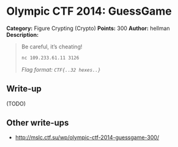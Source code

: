 # Olympic CTF 2014: GuessGame

**Category:** Figure Crypting (Crypto)
**Points:** 300
**Author:** hellman
**Description:**

> Be careful, it’s cheating!
>
> ```bash
> nc 109.233.61.11 3126
> ```
>
> _Flag format: `CTF{..32 hexes..}`_

## Write-up

(TODO)

## Other write-ups

* <http://mslc.ctf.su/wp/olympic-ctf-2014-guessgame-300/>

